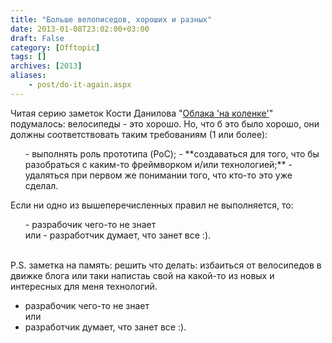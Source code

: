 ```yaml
---
title: "Больше велописедов, хороших и разных"
date: 2013-01-08T23:02:00+03:00
draft: False
category: [Offtopic]
tags: []
archives: [2013]
aliases:
    - post/do-it-again.aspx
---
```



Читая серию заметок Кости Данилова "[Облака 'на коленке'](http://koder-ua.blogspot.com/2012/01/libvirt-co-3.html)" подумалось: велосипеды - это хорошо. Но, что б это было хорошо, они должны соответствовать таким требованиям (1 или более):


<ul>
- выполнять роль прототипа (PoC);
- **создаваться для того, что бы разобраться с каким-то фреймворком и/или технологией;**
- удаляться при первом же понимании того, что кто-то это уже сделал.
</ul>
Если ни одно из вышеперечисленных правил не выполняется, то:

<ul>
- разрабочик чего-то не знает<br />или
- разработчик думает, что занет все :).
</ul>

<br />
P.S. заметка на память:
решить что делать: избаиться от велосипедов в движке блога или таки напистаь свой на какой-то из новых и интересных для меня технологий.


- разрабочик чего-то не знает<br />или
- разработчик думает, что занет все :).

